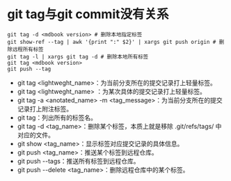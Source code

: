 # git tag与git commit没有关系

```shell
git tag -d <mdbook version> # 删除本地指定标签
git show-ref --tag | awk '{print ":" $2}' | xargs git push origin # 删除远程所有标签
git tag -l | xargs git tag -d # 删除本地所有标签
git tag <mdbook version>
git push --tag
```
- git tag <lightweght_name>：为当前分支所在的提交记录打上轻量标签。
- git tag <lightweght_name> <commit SHA-1 value>：为某次具体的提交记录打上轻量标签。
- git tag -a <anotated_name> -m <tag_message>：为当前分支所在的提交记录打上附注标签。
- git tag：列出所有的标签名。
- git tag -d <tag_name>：删除某个标签，本质上就是移除 .git/refs/tags/ 中对应的文件。
- git show <tag_name>：显示标签对应提交记录的具体信息。
- git push <remote> <tag_name>：推送某个标签到远程仓库。
- git push <remote> --tags：推送所有标签到远程仓库。
- git push <remote> --delete <tag_name>：删除远程仓库中的某个标签。

